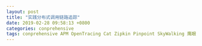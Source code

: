 ```yaml
---
layout: post
title: "实践分布式调用链路追踪"
date: 2019-02-28 09:58:13 +0800
categories: conprehensive
tags: conprehensive APM OpenTracing Cat Zipkin Pinpoint SkyWalking 鹰眼 MTrace Dapper Jaeger Hydra
---
```


